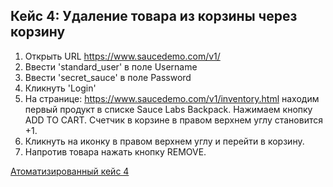 Кейс 4: Удаление товара из корзины через корзину
---

1. Открыть URL https://www.saucedemo.com/v1/
2. Ввести 'standard_user' в поле Username
3. Ввести 'secret_sauce' в поле Password
4. Кликнуть 'Login'
5. На странице: https://www.saucedemo.com/v1/inventory.html находим первый продукт в списке Sauce Labs Backpack. Нажимаем кнопку ADD TO CART. Счетчик в корзине в правом верхнем углу становится +1.
6. Кликнуть на иконку в правом верхнем углу и перейти в корзину.
7. Напротив товара нажать кнопку REMOVE.

[Атоматизированный кейс 4](https://github.com/akaMiller/selenium_automation/blob/main/part1/code/test_case04_delete_products_from_cart.py)
